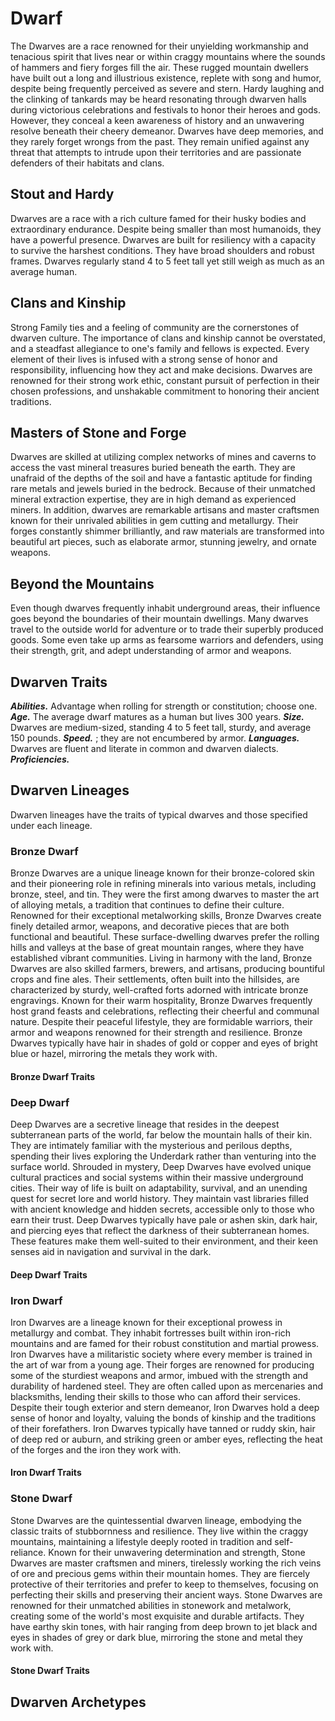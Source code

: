 # Dwarf

The Dwarves are a race renowned for their unyielding workmanship and tenacious spirit that lives near or within craggy mountains where the sounds of hammers and fiery forges fill the air. These rugged mountain dwellers have built out a long and illustrious existence, replete with song and humor, despite being frequently perceived as severe and stern. Hardy laughing and the clinking of tankards may be heard resonating through dwarven halls during victorious celebrations and festivals to honor their heroes and gods. However, they conceal a keen awareness of history and an unwavering resolve beneath their cheery demeanor. Dwarves have deep memories, and they rarely forget wrongs from the past. They remain unified against any threat that attempts to intrude upon their territories and are passionate defenders of their habitats and clans.

## Stout and Hardy

Dwarves are a race with a rich culture famed for their husky bodies and extraordinary endurance. Despite being smaller than most humanoids, they have a powerful presence. Dwarves are built for resiliency with a capacity to survive the harshest conditions. They have broad shoulders and robust frames. Dwarves regularly stand 4 to 5 feet tall yet still weigh as much as an average human.

## Clans and Kinship

Strong Family ties and a feeling of community are the cornerstones of dwarven culture. The importance of clans and kinship cannot be overstated, and a steadfast allegiance to one's family and fellows is expected. Every element of their lives is infused with a strong sense of honor and responsibility, influencing how they act and make decisions. Dwarves are renowned for their strong work ethic, constant pursuit of perfection in their chosen professions, and unshakable commitment to honoring their ancient traditions.

## Masters of Stone and Forge

Dwarves are skilled at utilizing complex networks of mines and caverns to access the vast mineral treasures buried beneath the earth. They are unafraid of the depths of the soil and have a fantastic aptitude for finding rare metals and jewels buried in the bedrock. Because of their unmatched mineral extraction expertise, they are in high demand as experienced miners. In addition, dwarves are remarkable artisans and master craftsmen known for their unrivaled abilities in gem cutting and metallurgy. Their forges constantly shimmer brilliantly, and raw materials are transformed into beautiful art pieces, such as elaborate armor, stunning jewelry, and ornate weapons.

## Beyond the Mountains

Even though dwarves frequently inhabit underground areas, their influence goes beyond the boundaries of their mountain dwellings. Many dwarves travel to the outside world for adventure or to trade their superbly produced goods. Some even take up arms as fearsome warriors and defenders, using their strength, grit, and adept understanding of armor and weapons.

## Dwarven Traits

***Abilities.*** Advantage when rolling for strength or constitution; choose one.
***Age.*** The average dwarf matures as a human but lives 300 years.
***Size.*** Dwarves are medium-sized, standing 4 to 5 feet tall, sturdy, and average 150 pounds.
***Speed.*** <!--WIP-->; they are not encumbered by armor.
***Languages.*** Dwarves are fluent and literate in common and dwarven dialects.
***Proficiencies.*** <!--WIP-->

## Dwarven Lineages

Dwarven lineages have the traits of typical dwarves and those specified under each lineage.

### Bronze Dwarf

Bronze Dwarves are a unique lineage known for their bronze-colored skin and their pioneering role in refining minerals into various metals, including bronze, steel, and tin. They were the first among dwarves to master the art of alloying metals, a tradition that continues to define their culture. Renowned for their exceptional metalworking skills, Bronze Dwarves create finely detailed armor, weapons, and decorative pieces that are both functional and beautiful. These surface-dwelling dwarves prefer the rolling hills and valleys at the base of great mountain ranges, where they have established vibrant communities. Living in harmony with the land, Bronze Dwarves are also skilled farmers, brewers, and artisans, producing bountiful crops and fine ales. Their settlements, often built into the hillsides, are characterized by sturdy, well-crafted forts adorned with intricate bronze engravings. Known for their warm hospitality, Bronze Dwarves frequently host grand feasts and celebrations, reflecting their cheerful and communal nature. Despite their peaceful lifestyle, they are formidable warriors, their armor and weapons renowned for their strength and resilience. Bronze Dwarves typically have hair in shades of gold or copper and eyes of bright blue or hazel, mirroring the metals they work with.

#### Bronze Dwarf Traits

<!--WIP-->

### Deep Dwarf

Deep Dwarves are a secretive lineage that resides in the deepest subterranean parts of the world, far below the mountain halls of their kin. They are intimately familiar with the mysterious and perilous depths, spending their lives exploring the Underdark rather than venturing into the surface world. Shrouded in mystery, Deep Dwarves have evolved unique cultural practices and social systems within their massive underground cities. Their way of life is built on adaptability, survival, and an unending quest for secret lore and world history. They maintain vast libraries filled with ancient knowledge and hidden secrets, accessible only to those who earn their trust. Deep Dwarves typically have pale or ashen skin, dark hair, and piercing eyes that reflect the darkness of their subterranean homes. These features make them well-suited to their environment, and their keen senses aid in navigation and survival in the dark.

#### Deep Dwarf Traits

<!--WIP-->

### Iron Dwarf

Iron Dwarves are a lineage known for their exceptional prowess in metallurgy and combat. They inhabit fortresses built within iron-rich mountains and are famed for their robust constitution and martial prowess. Iron Dwarves have a militaristic society where every member is trained in the art of war from a young age. Their forges are renowned for producing some of the sturdiest weapons and armor, imbued with the strength and durability of hardened steel. They are often called upon as mercenaries and blacksmiths, lending their skills to those who can afford their services. Despite their tough exterior and stern demeanor, Iron Dwarves hold a deep sense of honor and loyalty, valuing the bonds of kinship and the traditions of their forefathers. Iron Dwarves typically have tanned or ruddy skin, hair of deep red or auburn, and striking green or amber eyes, reflecting the heat of the forges and the iron they work with.

#### Iron Dwarf Traits

<!--WIP-->

### Stone Dwarf

Stone Dwarves are the quintessential dwarven lineage, embodying the classic traits of stubbornness and resilience. They live within the craggy mountains, maintaining a lifestyle deeply rooted in tradition and self-reliance. Known for their unwavering determination and strength, Stone Dwarves are master craftsmen and miners, tirelessly working the rich veins of ore and precious gems within their mountain homes. They are fiercely protective of their territories and prefer to keep to themselves, focusing on perfecting their skills and preserving their ancient ways. Stone Dwarves are renowned for their unmatched abilities in stonework and metalwork, creating some of the world's most exquisite and durable artifacts. They have earthy skin tones, with hair ranging from deep brown to jet black and eyes in shades of grey or dark blue, mirroring the stone and metal they work with.

#### Stone Dwarf Traits

<!--WIP-->

## Dwarven Archetypes

<!--WIP-->